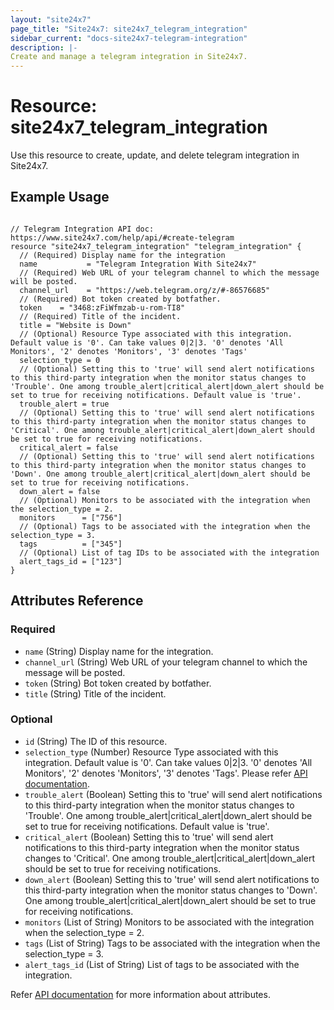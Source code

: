 ```yaml
---
layout: "site24x7"
page_title: "Site24x7: site24x7_telegram_integration"
sidebar_current: "docs-site24x7-telegram-integration"
description: |-
Create and manage a telegram integration in Site24x7.
---
```


# Resource: site24x7\_telegram\_integration

Use this resource to create, update, and delete telegram integration in Site24x7.

## Example Usage

```hcl

// Telegram Integration API doc: https://www.site24x7.com/help/api/#create-telegram
resource "site24x7_telegram_integration" "telegram_integration" {
  // (Required) Display name for the integration
  name           = "Telegram Integration With Site24x7"
  // (Required) Web URL of your telegram channel to which the message will be posted.
  channel_url    = "https://web.telegram.org/z/#-86576685"
  // (Required) Bot token created by botfather.
  token    = "3468:zFiWfmzab-u-rom-TI8"
  // (Required) Title of the incident.
  title = "Website is Down"
  // (Optional) Resource Type associated with this integration. Default value is '0'. Can take values 0|2|3. '0' denotes 'All Monitors', '2' denotes 'Monitors', '3' denotes 'Tags'
  selection_type = 0
  // (Optional) Setting this to 'true' will send alert notifications to this third-party integration when the monitor status changes to 'Trouble'. One among trouble_alert|critical_alert|down_alert should be set to true for receiving notifications. Default value is 'true'.
  trouble_alert = true
  // (Optional) Setting this to 'true' will send alert notifications to this third-party integration when the monitor status changes to 'Critical'. One among trouble_alert|critical_alert|down_alert should be set to true for receiving notifications.
  critical_alert = false
  // (Optional) Setting this to 'true' will send alert notifications to this third-party integration when the monitor status changes to 'Down'. One among trouble_alert|critical_alert|down_alert should be set to true for receiving notifications.
  down_alert = false
  // (Optional) Monitors to be associated with the integration when the selection_type = 2.
  monitors      = ["756"]
  // (Optional) Tags to be associated with the integration when the selection_type = 3.
  tags          = ["345"]
  // (Optional) List of tag IDs to be associated with the integration
  alert_tags_id = ["123"]
}

```

## Attributes Reference


### Required

* `name` (String) Display name for the integration.
* `channel_url` (String) Web URL of your telegram channel to which the message will be posted.
* `token` (String) Bot token created by botfather.
* `title` (String) Title of the incident.


### Optional

* `id` (String) The ID of this resource.
* `selection_type` (Number) Resource Type associated with this integration. Default value is '0'. Can take values 0|2|3. '0' denotes 'All Monitors', '2' denotes 'Monitors', '3' denotes 'Tags'. Please refer [API documentation](https://www.site24x7.com/help/api/#resource_type_constants).
* `trouble_alert` (Boolean) Setting this to 'true' will send alert notifications to this third-party integration when the monitor status changes to 'Trouble'. One among trouble_alert|critical_alert|down_alert should be set to true for receiving notifications.  Default value is 'true'.
* `critical_alert` (Boolean) Setting this to 'true' will send alert notifications to this third-party integration when the monitor status changes to 'Critical'. One among trouble_alert|critical_alert|down_alert should be set to true for receiving notifications.
* `down_alert` (Boolean) Setting this to 'true' will send alert notifications to this third-party integration when the monitor status changes to 'Down'. One among trouble_alert|critical_alert|down_alert should be set to true for receiving notifications.
* `monitors` (List of String) Monitors to be associated with the integration when the selection_type = 2.
* `tags` (List of String) Tags to be associated with the integration when the selection_type = 3.
* `alert_tags_id` (List of String) List of tags to be associated with the integration.

Refer [API documentation](https://www.site24x7.com/help/api/#create-telegram) for more information about attributes.


